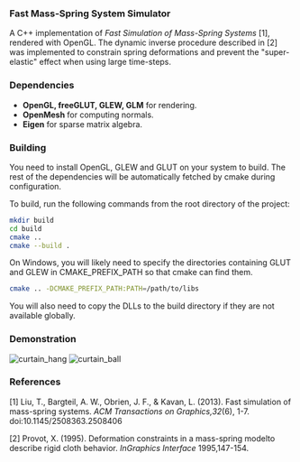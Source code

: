 ### Fast Mass-Spring System Simulator

A C++ implementation of *Fast Simulation of Mass-Spring Systems* [1], rendered with OpenGL.
The dynamic inverse procedure described in [2] was implemented to constrain spring deformations
and prevent the "super-elastic" effect when using large time-steps.

### Dependencies

* **OpenGL, freeGLUT, GLEW, GLM** for rendering.
* **OpenMesh** for computing normals.
* **Eigen** for sparse matrix algebra.

### Building

You need to install OpenGL, GLEW and GLUT on your system to build. The rest of the dependencies
will be automatically fetched by cmake during configuration.

To build, run the following commands from the root directory of the project:
``` bash
mkdir build
cd build
cmake ..
cmake --build .
```

On Windows, you will likely need to specify the directories containing GLUT and GLEW in CMAKE_PREFIX_PATH so that cmake can find them.

``` bash
cmake .. -DCMAKE_PREFIX_PATH:PATH=/path/to/libs
```

You will also need to copy the DLLs to the build directory if they are not available globally.

### Demonstration

![curtain_hang](https://user-images.githubusercontent.com/24758349/79005907-97ad1100-7b60-11ea-9e27-90375461beaf.gif)
![curtain_ball](https://user-images.githubusercontent.com/24758349/79005924-9d0a5b80-7b60-11ea-8ce4-d9fc683441d7.gif)

### References

[1] Liu, T., Bargteil, A. W., Obrien, J. F., & Kavan, L. (2013). Fast simulation of mass-spring systems. *ACM Transactions on Graphics,32*(6), 1-7. doi:10.1145/2508363.2508406

[2] Provot, X. (1995). Deformation constraints in a mass-spring modelto describe rigid cloth behavior. *InGraphics Interface* 1995,147-154.
